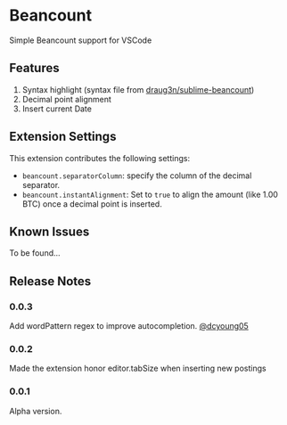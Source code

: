 # Beancount

Simple Beancount support for VSCode

## Features

1. Syntax highlight (syntax file from [draug3n/sublime-beancount](https://github.com/draug3n/sublime-beancount/blob/master/beancount.tmLanguage))
2. Decimal point alignment
3. Insert current Date

## Extension Settings

This extension contributes the following settings:

* `beancount.separatorColumn`: specify the column of the decimal separator.
* `beancount.instantAlignment`: Set to `true` to align the amount (like 1.00 BTC) once a decimal point is inserted.

## Known Issues

To be found...

## Release Notes

### 0.0.3

Add wordPattern regex to improve autocompletion. [@dcyoung05](https://github.com/Lencerf/vscode-beancount/pull/6)

### 0.0.2

Made the extension honor editor.tabSize when inserting new postings

### 0.0.1

Alpha version.
